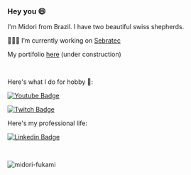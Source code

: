 ### Hey you 😄

I'm Midori from Brazil.
I have two beautiful swiss shepherds.

👩🏻‍💻 I’m currently working on [Sebratec](https://sebratec.com/)

My portifolio [here](https://midori-fukami.github.io) (under construction)

<br/>

Here's what I do for hobby 👾:

[![Youtube Badge](https://img.shields.io/badge/-Youtube-FF0000?style=flat-square&labelColor=FF0000&logo=youtube&logoColor=white&link=https://www.youtube.com/Midorifukami)](https://www.youtube.com/Midorifukami)

[![Twitch Badge](https://img.shields.io/twitch/status/midorifukami?style=for-the-badge)](https://www.twitch.tv/midorifukami)
<br/>

Here's my professional life:

[![Linkedin Badge](https://img.shields.io/badge/-LinkedIn-blue?style=flat-square&logo=Linkedin&logoColor=white&link=https://www.linkedin.com/in/midorifukami/)](https://www.linkedin.com/in/midorifukami/)


<br/>

<p><img align="left" src="https://github-readme-stats.vercel.app/api/top-langs?username=midori-fukami&show_icons=true&locale=en&layout=compact" alt="midori-fukami" /></p>

<!--
**midori-fukami/midori-fukami** is a ✨ _special_ ✨ repository because its `README.md` (this file) appears on your GitHub profile.

Here are some ideas to get you started:

- 🔭 I’m currently working on ...
- 🌱 I’m currently learning ...
- 👯 I’m looking to collaborate on ...
- 🤔 I’m looking for help with ...
- 💬 Ask me about ...
- 📫 How to reach me: ...
- 😄 Pronouns: ...
- ⚡ Fun fact: ...
-->

